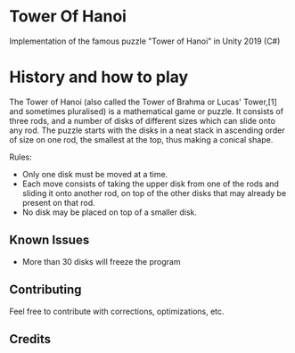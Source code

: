 # Tower Of Hanoi
Implementation of the famous puzzle "Tower of Hanoi" in Unity 2019 (C#)

# History and how to play
The Tower of Hanoi (also called the Tower of Brahma or Lucas' Tower,[1] and sometimes pluralised) is a mathematical game or puzzle. It consists of three rods, and a number of disks of different sizes which can slide onto any rod. The puzzle starts with the disks in a neat stack in ascending order of size on one rod, the smallest at the top, thus making a conical shape.

Rules:
 - Only one disk must be moved at a time.
 - Each move consists of taking the upper disk from one of the rods and sliding it onto another rod, on top of the other disks that may already be present on that rod.
 - No disk may be placed on top of a smaller disk.

## Known Issues
 - More than 30 disks will freeze the program 

## Contributing
Feel free to contribute with corrections, optimizations, etc.

## Credits
